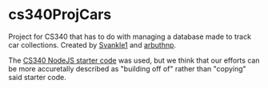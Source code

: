 # cs340ProjCars
Project for CS340 that has to do with managing a database made to track car collections. Created by [Svankle1](https://github.com/Svankle1) and [arbuthnp](https://github.com/arbuthnp).

The [CS340 NodeJS starter code](https://github.com/osu-cs340-ecampus/nodejs-starter-app) was used, but we think that our efforts can be more accuretally described as "building off of" rather than "copying" said starter code.
